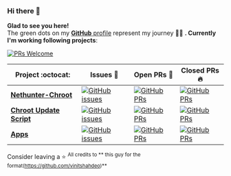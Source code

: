 ### Hi there 👋
**Glad to see you here!** <br> The green dots on my [**GitHub** profile](https://github.com/JakeFrosty?tab=repositories) represent my journey :running_man: **. Currently I'm working following projects**:

[![PRs Welcome](https://img.shields.io/badge/PRs-welcome-brightgreen.svg?style=flat&logo=github)](https://github.com/JakeFrosty)

|      Project :octocat:   |     Issues :bug:   | Open PRs :bell:  | Closed PRs :fire:  |
|-------------|-------------------|---|---|
| [**Nethunter-Chroot**](https://github.com/NightCrawlerProject/Nethunter-Chroot) | [![GitHub issues](https://img.shields.io/github/issues/NightCrawlerProject/Nethunter-Chroot?color=green&logo=github&style=flat)](https://github.com/NightCrawlerProject/Nethunter-Chroot/issues) | [![GitHub PRs](https://img.shields.io/github/issues-pr/NightCrawlerProject/Nethunter-Chroot?style=flat&logo=github)](https://github.com/NightCrawlerProject/Nethunter-Chroot/pulls)  | [![GitHub PRs](https://img.shields.io/github/issues-pr-closed/NightCrawlerProject/Nethunter-Chroot?style=flat&color=critical&logo=github)](https://github.com/NightCrawlerProject/Nethunter-Chroot/pulls?q=is%3Apr+is%3Aclosed)  |
| [**Chroot Update Script**](https://github.com/JakeFrosty/ChrootUpdateScript) | [![GitHub issues](https://img.shields.io/github/issues/JakeFrosty/ChrootUpdateScript?color=green&logo=github&style=flat)](https://github.com/JakeFrosty/ChrootUpdateScript/issues) | [![GitHub PRs](https://img.shields.io/github/issues-pr/JakeFrosty/ChrootUpdateScript?style=flat&logo=github)](https://github.com/JakeFrosty/ChrootUpdateScript/pulls)  | [![GitHub PRs](https://img.shields.io/github/issues-pr-closed/JakeFrosty/ChrootUpdateScript?style=flat&color=critical&logo=github)](https://github.com/JakeFrosty/ChrootUpdateScript/pulls?q=is%3Apr+is%3Aclosed)  |
| [**Apps**](https://github.com/JakeFrosty/Apps) | [![GitHub issues](https://img.shields.io/github/issues/JakeFrosty/Apps?color=green&logo=github&style=flat)](https://github.com/JakeFrosty/Apps/issues) | [![GitHub PRs](https://img.shields.io/github/issues-pr/JakeFrosty/Apps?style=flat&logo=github)](https://github.com/JakeFrosty/Apps/pulls)  | [![GitHub PRs](https://img.shields.io/github/issues-pr-closed/JakeFrosty/Apps?style=flat&color=critical&logo=github)](https://github.com/JakeFrosty/Apps/pulls?q=is%3Apr+is%3Aclosed)  |
Consider leaving a :star:
<sup>All credits to ** this guy for the format(https://github.com/vinitshahdeo)**</sup>
<!--
